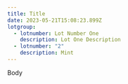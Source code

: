 ```yaml
---
title: Title
date: 2023-05-21T15:08:23.899Z
lotgroup:
  - lotnumber: Lot Number One
    description: Lot One Description
  - lotnumber: "2"
    description: Mint
---
```

B﻿ody